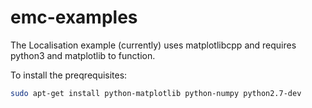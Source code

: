 # emc-examples

The Localisation example (currently) uses matplotlibcpp and requires python3 and matplotlib to function.

To install the preqrequisites:

```bash
sudo apt-get install python-matplotlib python-numpy python2.7-dev
```
